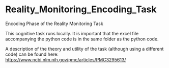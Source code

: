 # Reality_Monitoring_Encoding_Task
Encoding Phase of the Reality Monitoring Task

This cognitive task runs locally. It is important that the excel file accompanying the python code is in the same folder as the python code.

A description of the theory and utility of the task (although using a different code) can be found here: https://www.ncbi.nlm.nih.gov/pmc/articles/PMC3295613/
